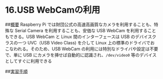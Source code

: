 # 16.USB WebCamの利用

##<u>概要</u>
Raspberry Pi では財団公式の高速高画質なカメラを利用することも、特殊な Serial Camera を利用することも、安価な USB WebCam を利用することもできる。USB WebCam と Linux 間のインターフェースは USB のデバイスクラスの一つ UVC（USB Video Class) を介して Linux 上の標準のドライバでおこなわれる。そのため、USB WebCam の利用には特別なドライバや設定は不要で、単に USB にカメラを挿せば自動的に認識され、`/dev/video0` 等のデバイスとしてすぐに利用できる  

##<u>実習手順</u>
